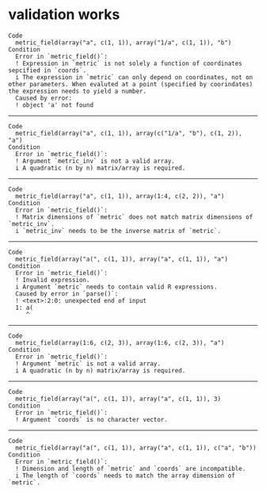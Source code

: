 # validation works

    Code
      metric_field(array("a", c(1, 1)), array("1/a", c(1, 1)), "b")
    Condition
      Error in `metric_field()`:
      ! Expression in `metric` is not solely a function of coordinates sepcified in `coords`.
      i The expression in `metric` can only depend on coordinates, not on other parameters. When evaluted at a point (specified by coorindates) the expression needs to yield a number.
      Caused by error:
      ! object 'a' not found

---

    Code
      metric_field(array("a", c(1, 1)), array(c("1/a", "b"), c(1, 2)), "a")
    Condition
      Error in `metric_field()`:
      ! Argument `metric_inv` is not a valid array.
      i A quadratic (n by n) matrix/array is required.

---

    Code
      metric_field(array("a", c(1, 1)), array(1:4, c(2, 2)), "a")
    Condition
      Error in `metric_field()`:
      ! Matrix dimensions of `metric` does not match matrix dimensions of `metric_inv`.
      i `metric_inv` needs to be the inverse matrix of `metric`.

---

    Code
      metric_field(array("a(", c(1, 1)), array("a", c(1, 1)), "a")
    Condition
      Error in `metric_field()`:
      ! Invalid expression.
      i Argument `metric` needs to contain valid R expressions.
      Caused by error in `parse()`:
      ! <text>:2:0: unexpected end of input
      1: a(
         ^

---

    Code
      metric_field(array(1:6, c(2, 3)), array(1:6, c(2, 3)), "a")
    Condition
      Error in `metric_field()`:
      ! Argument `metric` is not a valid array.
      i A quadratic (n by n) matrix/array is required.

---

    Code
      metric_field(array("a(", c(1, 1)), array("a", c(1, 1)), 3)
    Condition
      Error in `metric_field()`:
      ! Argument `coords` is no character vector.

---

    Code
      metric_field(array("a(", c(1, 1)), array("a", c(1, 1)), c("a", "b"))
    Condition
      Error in `metric_field()`:
      ! Dimension and length of `metric` and `coords` are incompatible.
      i The length of `coords` needs to match the array dimension of `metric`.

